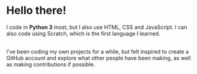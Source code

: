 <h1>Hello there!</h1>
I code in <b>Python 3</b> most, but I also use HTML, CSS and JavaScript. I can also code using Scratch, which is the first language I learned.<br><br>

I've been coding my own projects for a while, but felt inspired to create a GitHub account and explore what other people have been making, as well as making contributions if possible.

<!---
Mr-Cheesey-Guy/Mr-Cheesey-Guy is a ✨ special ✨ repository because its `README.md` (this file) appears on your GitHub profile.
You can click the Preview link to take a look at your changes.
--->
